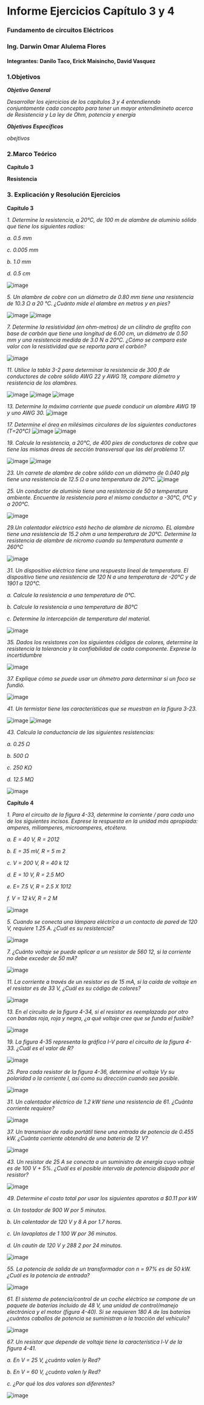 # Informe Ejercicios Capítulo 3 y 4
### Fundamento de circuitos Eléctricos 
### Ing. Darwin Omar Alulema Flores

#### Integrantes: Danilo Taco, Erick Maisincho, David Vasquez

### 1.Objetivos
***Objetivo General***

_Desarrollar los ejercicios de los capitulos 3 y 4 entendienndo conjuntamente cada concepto para tener un mayor entendimineto acerca de Resistencia y La ley de Ohm, potencia y energía_

***Objetivos Específicos***

_obejtivos_

### 2.Marco Teórico
**Capítulo 3** 

**Resistencia**

### 3. Explicación y Resolución Ejercicios
**Capitulo 3**

_1. Determine la resistencia, a 20°C, de 100 m de alambre de aluminio sólido que
tiene los siguientes radios:_  

_a. 0.5 mm_

_c. 0.005 mm_ 

_b. 1.0 mm_

_d. 0.5 cm_

![image](https://user-images.githubusercontent.com/84418933/121631834-776b3180-ca45-11eb-965f-37081764ea74.png)

_5. Un alambre de cobre con un diámetro de 0.80 mm tiene una resistencia de 10.3 Ω a 20 °C. ¿Cuánto mide el alambre en metros y en pies?_

![image](https://user-images.githubusercontent.com/85259801/121640006-ff0b6d00-ca52-11eb-8778-7db757ae8eb4.png)
![image](https://user-images.githubusercontent.com/85259801/121640047-0d598900-ca53-11eb-8fa2-a399597df80f.png)


_7. Determine la resistividad (en ohm-metros) de un cilindro de grafito con base de carbón que tiene una longitud de 6.00 cm, un diámetro de 0.50 mm y una resistencia medida de 3.0 N a 20°C. ¿Cómo se compara este valor con la resistividad que se reporta para el carbón?_

![image](https://user-images.githubusercontent.com/84418933/121632028-d630ab00-ca45-11eb-8d4f-fd203de51193.png)

_11. Utilice la tabla 3-2 para determinar la resistencia de 300 ft de conductores de cobre sólido AWG 22 y AWG 19, compare diámetro y resistencia de los alambres._

![image](https://user-images.githubusercontent.com/85259801/121640117-23ffe000-ca53-11eb-9138-06092cda97cd.png)
![image](https://user-images.githubusercontent.com/85259801/121640127-26623a00-ca53-11eb-857d-a82502c28c26.png)
![image](https://user-images.githubusercontent.com/85259801/121640150-2d894800-ca53-11eb-9a42-6fb29cda7676.png)

_13. Determine la máxima corriente que puede conducir un alambre AWG 19 y uno AWG 30._
![image](https://user-images.githubusercontent.com/84418933/121632117-06784980-ca46-11eb-8c50-e3ea3fc5fa0a.png)

_17. Determine el área en milésimas circulares de los siguientes conductores (T=20°C)_
![image](https://user-images.githubusercontent.com/85259801/121640245-4bef4380-ca53-11eb-8e96-650198370e00.png)
![image](https://user-images.githubusercontent.com/85259801/121640295-59a4c900-ca53-11eb-812c-48a94ed6fcfc.png)

_19. Calcule la resistencia, a 20°C, de 400 pies de conductores de cobre que tiene las mismas áreas de sección transversal que las del problema 17._

![image](https://user-images.githubusercontent.com/84418933/121632185-29a2f900-ca46-11eb-8142-d6059abe4f14.png)
![image](https://user-images.githubusercontent.com/84418933/121632227-39bad880-ca46-11eb-99a5-12a6da7f2ace.png)

_23. Un carrete de alambre de cobre sólido con un diámetro de 0.040 plg tiene una resistencia de 12.5 Ω a una temperatura de 20°C._
![image](https://user-images.githubusercontent.com/85259801/121640380-76410100-ca53-11eb-8cdd-d3b986c7ef37.png)

_25. Un conductor de aluminio tiene una resistencia de 50 a temperatura ambiente. Encuentre la resistencia para el mismo conductor a -30°C, 0°C y a 200°C._

![image](https://user-images.githubusercontent.com/84418933/121632360-7981c000-ca46-11eb-88cb-9d00c4e38a2c.png)

_29.Un calentador eléctrico está hecho de alambre de nicromo. EL alambre tiene una resistencia de 15.2 ohm a una temperatura de 20°C. Determine la resistencia de alambre de nicromo cuando su temperatura aumente a 260°C_

![image](https://user-images.githubusercontent.com/85259801/121640449-8e188500-ca53-11eb-9156-4b312a288696.png)

_31. Un dispositivo eléctrico tiene una respuesta lineal de temperatura. El dispositivo tiene una resistencia de 120 N a una temperatura de -20°C y de 1901 a 120°C._ 

_a. Calcule la resistencia a una temperatura de 0°C._ 

_b. Calcule la resistencia a una temperatura de 80°C_

_c. Determine la intercepción de temperatura del material._

![image](https://user-images.githubusercontent.com/84418933/121632562-d1b8c200-ca46-11eb-86e3-1f473e93a5bf.png)

_35. Dados los resistores con los siguientes códigos de colores, determine la resistencia la tolerancia y la confiabilidad de cada componente. Exprese la incertidumbre_

![image](https://user-images.githubusercontent.com/85259801/121640516-a4bedc00-ca53-11eb-894f-28b7f1a1e747.png)

_37. Explique cómo se puede usar un óhmetro para determinar si un foco se fundió._

![image](https://user-images.githubusercontent.com/84418933/121632671-ff057000-ca46-11eb-92fb-3b7283a8f147.png)

_41. Un termistor tiene las características que se muestran en la figura 3-23._

![image](https://user-images.githubusercontent.com/85259801/121640562-b6a07f00-ca53-11eb-9fb8-dd881fd2ac3a.png)
![image](https://user-images.githubusercontent.com/85259801/121640606-bef8ba00-ca53-11eb-8318-b3bea1ee8db3.png)

_43. Calcula la conductancia de las siguientes resistencias:_

_a. 0.25 Ω_ 

_b. 500 Ω_

_c. 250 ΚΩ_

_d. 12.5 ΜΩ_

![image](https://user-images.githubusercontent.com/84418933/121632730-22c8b600-ca47-11eb-8bdc-673db5aaa7fb.png)

**Capítulo 4**

_1. Para el circuito de la figura 4-33, determine la corriente / para cada uno de los
siguientes incisos. Exprese la respuesta en la unidad más apropiada: amperes, miliamperes, microamperes, etcétera._ 

_a. E = 40 V, R = 2012_

_b. E = 35 mV, R = 5 m 2_

_c. V = 200 V, R = 40 k 12_

_d. E = 10 V, R = 2.5 MO_

_e. E= 7.5 V, R = 2.5 X 1012_

_f. V = 12 kV, R = 2 M_

![image](https://user-images.githubusercontent.com/84418933/121633101-d0d46000-ca47-11eb-91aa-07bbb9eae7fa.png)

_5. Cuando se conecta una lámpara eléctrica a un contacto de pared de 120 V, requiere 1.25 A. ¿Cuál es su resistencia?_

![image](https://user-images.githubusercontent.com/85259801/121641061-52ca8600-ca54-11eb-9cd2-cfb3d997ed53.png)


_7. ¿Cuánto voltaje se puede aplicar a un resistor de 560 12, si la corriente no debe exceder de 50 mA?_

![image](https://user-images.githubusercontent.com/84418933/121633239-08dba300-ca48-11eb-9dbf-70f732c1724a.png)

_11. La corriente a través de un resistor es de 15 mA, si la caída de voltaje en el resistor es de 33 V, ¿Cuál es su código de colores?_

![image](https://user-images.githubusercontent.com/85259801/121641159-7261ae80-ca54-11eb-9a83-eadbec08b483.png)

_13. En el circuito de la figura 4-34, si el resistor es reemplazado por otro con bandas roja, roja y negra, ¿a qué voltaje cree que se funda el fusible?_

![image](https://user-images.githubusercontent.com/84418933/121633339-39234180-ca48-11eb-8148-821a6c53b5cc.png)

_19. La figura 4-35 representa la gráfica I-V para el circuito de la figura 4-33. ¿Cuál es el valor de R?_

![image](https://user-images.githubusercontent.com/84418933/121633381-4d673e80-ca48-11eb-98de-3f05d8ba0619.png)

_25. Para cada resistor de la figura 4-36, determine el voltaje Vy su polaridad o la corriente I, así como su dirección cuando sea posible._

![image](https://user-images.githubusercontent.com/84418933/121633423-640d9580-ca48-11eb-857b-8a6ebf0c813f.png)

_31. Un calentador eléctrico de 1.2 kW tiene una resistencia de 61. ¿Cuánta corriente requiere?_

![image](https://user-images.githubusercontent.com/84418933/121633598-b484f300-ca48-11eb-81c2-248556c6f608.png)

_37. Un transmisor de radio portátil tiene una entrada de potencia de 0.455 kW. ¿Cuánta corriente obtendrá de una batería de 12 V?_

![image](https://user-images.githubusercontent.com/84418933/121633633-c5356900-ca48-11eb-8219-3d1e4156a5b4.png)

_43. Un resistor de 25 A se conecta a un suministro de energía cuyo voltaje es de 100 V + 5%. ¿Cuál es el posible intervalo de potencia disipada por el resistor?_

![image](https://user-images.githubusercontent.com/84418933/121633661-d54d4880-ca48-11eb-834c-7627d8873c40.png)

_49. Determine el costo total por usar los siguientes aparatos a $0.11 por kW_

_a. Un tostador de 900 W por 5 minutos._

_b. Un calentador de 120 V y 8 A por 1.7 horas._ 

_c. Un lavaplatos de 1 100 W por 36 minutos._

_d. Un cautín de 120 V y 288 2 por 24 minutos._

![image](https://user-images.githubusercontent.com/84418933/121633798-180f2080-ca49-11eb-8adf-859f390bc95e.png)

_55. La potencia de salida de un transformador con n = 97% es de 50 kW. ¿Cuál es la potencia de entrada?_

![image](https://user-images.githubusercontent.com/84418933/121633897-468cfb80-ca49-11eb-8631-7532819dd5fb.png)

_61. El sistema de potencia/control de un coche eléctrico se compone de un paquete de baterías incluido de 48 V, una unidad de control/manejo electrónica y el motor (figura 4-40). Si se requieren 180 A de las baterías ¿cuántos caballos de potencia se suministran a la tracción del vehículo?_

![image](https://user-images.githubusercontent.com/84418933/121634004-74724000-ca49-11eb-9638-8414b88c785e.png)

_67. Un resistor que depende de voltaje tiene la característica l-V de la figura 4-41._

_a. En V = 25 V, ¿cuánto valen ly Red?_

_b. En V = 60 V, ¿cuánto valen ly Red?_

_c. ¿Por qué los dos valores son diferentes?_

![image](https://user-images.githubusercontent.com/84418933/121634120-a97e9280-ca49-11eb-8144-67caa6c3a83e.png)







